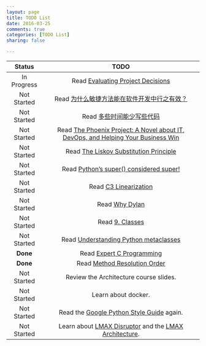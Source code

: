 ```yaml
---
layout: page
title: TODO List
date: 2016-03-25
comments: true
categories: [TODO List]
sharing: false

---
```


| Status | TODO |
|:------:|:----:|
| In Progress | Read [Evaluating Project Decisions](http://www.amazon.com/dp/B002VRZPHS/ref=wl_it_dp_o_pC_nS_ttl?_encoding=UTF8&colid=2VGMNARANNIG&coliid=I35GDOUJDKYF8B) |
| Not Started | Read [为什么敏捷方法能在软件开发中行之有效？](http://coolshell.cn/articles/2622.html) |
| Not Started | Read [多些时间能少写些代码](http://coolshell.cn/articles/5686.html) |
| Not Started | Read [The Phoenix Project: A Novel about IT, DevOps, and Helping Your Business Win](http://www.amazon.com/Phoenix-Project-DevOps-Helping-Business/dp/0988262509/ref=tmm_pap_swatch_0?_encoding=UTF8&coliid=I2L0YPFTCKDPQO&colid=2VGMNARANNIG&qid=&sr=) |
| Not Started | Read [The Liskov Substitution Principle](http://www.engr.mun.ca/~theo/Courses/sd/5895-downloads/sd-principles-3.ppt.pdf) |
| Not Started | Read [Python’s super() considered super!](https://rhettinger.wordpress.com/2011/05/26/super-considered-super/) |
| Not Started | Read [C3 Linearization](https://en.wikipedia.org/wiki/C3_linearization) |
| Not Started | Read [Why Dylan](http://opendylan.org/documentation/intro-dylan/why-dylan.html) |
| Not Started | Read [9. Classes](https://docs.python.org/2/tutorial/classes.html) |
| Not Started | Read [Understanding Python metaclasses](https://blog.ionelmc.ro/2015/02/09/understanding-python-metaclasses/) |
| **Done** | Read [Expert C Programming](http://ecx.images-amazon.com/images/I/41g5xoVIvKL._SX408_BO1,204,203,200_.jpg) |
| **Done** | Read [Method Resolution Order](http://python-history.blogspot.com/2010/06/method-resolution-order.html) |
| Not Started | Review the Architecture course slides. |
| Not Started | Learn about docker. |
| Not Started | Read the [Google Python Style Guide](https://google.github.io/styleguide/pyguide.html) again. |
| Not Started | Learn about [LMAX Disruptor](https://lmax-exchange.github.io/disruptor/) and the [LMAX Architecture](http://martinfowler.com/articles/lmax.html). |
